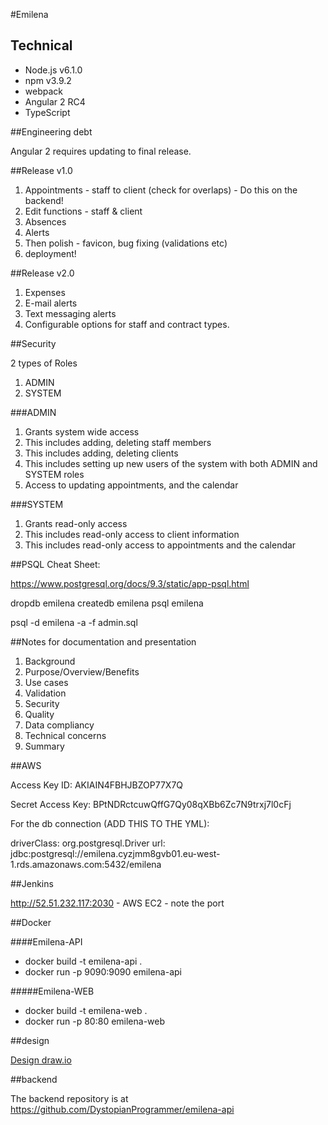 #Emilena

## Technical

* Node.js v6.1.0
* npm v3.9.2
* webpack
* Angular 2 RC4
* TypeScript

##Engineering debt

Angular 2 requires updating to final release.

##Release v1.0

1. Appointments - staff to client (check for overlaps) - Do this on the backend!
2. Edit functions - staff & client
3. Absences
4. Alerts
5. Then polish - favicon, bug fixing (validations etc)
6. deployment!

##Release v2.0

1. Expenses
2. E-mail alerts
3. Text messaging alerts
4. Configurable options for staff and contract types.

##Security

2 types of Roles

1. ADMIN
2. SYSTEM

###ADMIN

1. Grants system wide access
2. This includes adding, deleting staff members
3. This includes adding, deleting clients
4. This includes setting up new users of the system with both ADMIN and SYSTEM roles
5. Access to updating appointments, and the calendar

###SYSTEM

1. Grants read-only access
2. This includes read-only access to client information
3. This includes read-only access to appointments and the calendar

##PSQL Cheat Sheet:

https://www.postgresql.org/docs/9.3/static/app-psql.html

dropdb emilena
createdb emilena
psql emilena

psql -d emilena -a -f admin.sql

##Notes for documentation and presentation

1. Background
2. Purpose/Overview/Benefits
3. Use cases
4. Validation
5. Security
6. Quality
7. Data compliancy
8. Technical concerns
9. Summary

##AWS

Access Key ID:
AKIAIN4FBHJBZOP77X7Q

Secret Access Key:
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


For the db connection (ADD THIS TO THE YML):

  driverClass: org.postgresql.Driver
  url: jdbc:postgresql://emilena.cyzjmm8gvb01.eu-west-1.rds.amazonaws.com:5432/emilena

##Jenkins

http://52.51.232.117:2030  - AWS EC2 - note the port


##Docker

####Emilena-API

* docker build -t emilena-api .
* docker run -p 9090:9090 emilena-api

#####Emilena-WEB

* docker build -t emilena-web .
* docker run -p 80:80 emilena-web


##design

[Design draw.io](https://www.draw.io/#G0B5PamaXEsqiHb3VkbGVFd01rVUk)

##backend

The backend repository is at https://github.com/DystopianProgrammer/emilena-api